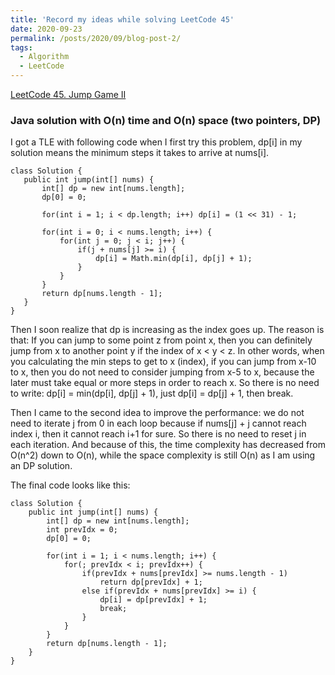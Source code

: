 ```yaml
---
title: 'Record my ideas while solving LeetCode 45'
date: 2020-09-23
permalink: /posts/2020/09/blog-post-2/
tags:
  - Algorithm
  - LeetCode
---
```

[LeetCode 45. Jump Game II](https://leetcode.com/problems/jump-game-ii/)

### Java solution with O(n) time and O(n) space (two pointers, DP)

I got a TLE with following code when I first try this problem, dp[i] in my solution means the minimum steps it takes to arrive at nums[i].
 ```
 class Solution {
    public int jump(int[] nums) {
        int[] dp = new int[nums.length];
        dp[0] = 0;

        for(int i = 1; i < dp.length; i++) dp[i] = (1 << 31) - 1;
        
        for(int i = 0; i < nums.length; i++) {
            for(int j = 0; j < i; j++) {
                if(j + nums[j] >= i) {
                    dp[i] = Math.min(dp[i], dp[j] + 1);
                }
            }
        }
        return dp[nums.length - 1];
    }
}
 ```
 
Then I soon realize that dp is increasing as the index goes up. The reason is that: If you can jump to some point z from point x, then you can definitely jump from x to another point y if the index of x < y < z. In other words, when you calculating the min steps to get to x (index),  if you can jump from x-10 to x, then you do not need to consider jumping from x-5 to x, because the later must take equal or more steps in order to reach x. So  there is no need to write: dp[i] = min(dp[i], dp[j] + 1), just dp[i] = dp[j] + 1, then break.
 
Then I came to the second idea to improve the performance: we do not need to iterate j from 0 in each loop because if nums[j] + j cannot reach index i, then it cannot reach i+1 for sure. So there is no need to reset j in each iteration. And because of this, the time complexity has decreased from O(n^2) down to O(n), while the space complexity is still O(n) as I am using an DP solution.

The final code looks like this:
```
class Solution {
    public int jump(int[] nums) {
        int[] dp = new int[nums.length];
        int prevIdx = 0;
        dp[0] = 0;
        
        for(int i = 1; i < nums.length; i++) {
            for(; prevIdx < i; prevIdx++) {
                if(prevIdx + nums[prevIdx] >= nums.length - 1)
                    return dp[prevIdx] + 1;
                else if(prevIdx + nums[prevIdx] >= i) {
                    dp[i] = dp[prevIdx] + 1;
                    break;
                }
            }
        }
        return dp[nums.length - 1];
    }
}
```
